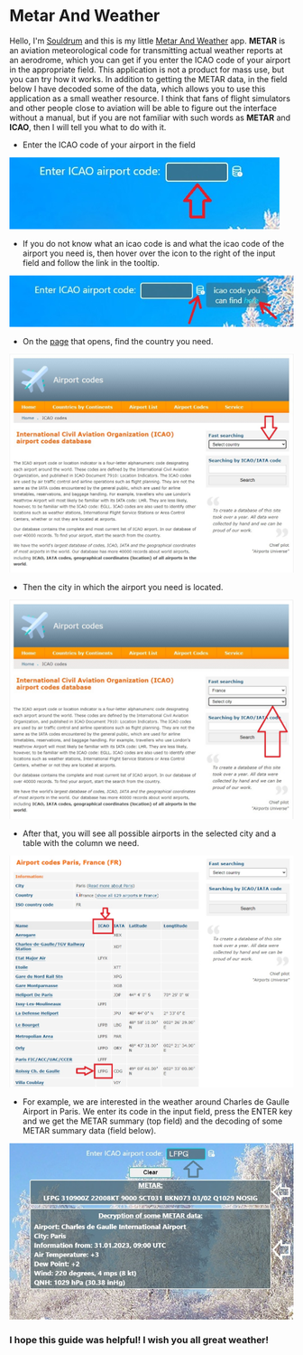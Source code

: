 # Metar And Weather

Hello, I'm [Souldrum](https://github.com/souldrum) and this is my little [Metar And Weather](https://metar-and-weather.netlify.app/) app. **METAR** is an aviation meteorological code for transmitting actual weather reports at an aerodrome, which you can get if you enter the ICAO code of your airport in the appropriate field. This application is not a product for mass use, but you can try how it works. In addition to getting the METAR data, in the field below I have decoded some of the data, which allows you to use this application as a small weather resource. I think that fans of flight simulators and other people close to aviation will be able to figure out the interface without a manual, but if you are not familiar with such words as **METAR** and **ICAO**, then I will tell you what to do with it.

- Enter the ICAO code of your airport in the field

![icao](src/assets/img/readme/inputIcao.jpg)

- If you do not know what an icao code is and what the icao code of the airport you need is, then hover over the icon to the right of the input field and follow the link in the tooltip.

![icao-database](src/assets/img/readme/tooltip.jpg)

- On the [page](https://airportsbase.org/ICAO.php) that opens, find the country you need.

![select country](src/assets/img/readme/icaoPage.jpg)

- Then the city in which the airport you need is located.

![select city](src/assets/img/readme/icaoPageCity.jpg)

- After that, you will see all possible airports in the selected city and a table with the column we need.

![get icao](src/assets/img/readme/LFPG.jpg)

- For example, we are interested in the weather around Charles de Gaulle Airport in Paris. We enter its code in the input field, press the ENTER key and we get the METAR summary (top field) and the decoding of some METAR summary data (field below).

![enter icao](src/assets/img/readme/data.jpg)

### I hope this guide was helpful! I wish you all great weather!
